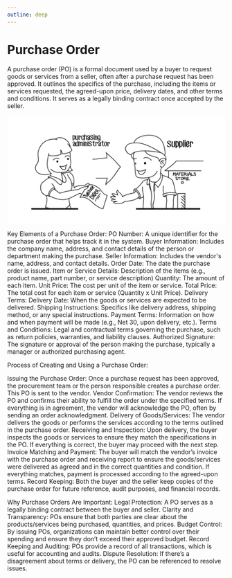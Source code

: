 ```yaml
---
outline: deep
---
```


# Purchase Order

A purchase order (PO) is a formal document used by a buyer to request goods or services from a seller, often after a purchase request has been approved. It outlines the specifics of the purchase, including the items or services requested, the agreed-upon price, delivery dates, and other terms and conditions. It serves as a legally binding contract once accepted by the seller.

![Purchase Order](./purchase-order.png)

Key Elements of a Purchase Order:
PO Number: A unique identifier for the purchase order that helps track it in the system.
Buyer Information: Includes the company name, address, and contact details of the person or department making the purchase.
Seller Information: Includes the vendor's name, address, and contact details.
Order Date: The date the purchase order is issued.
Item or Service Details:
Description of the items (e.g., product name, part number, or service description)
Quantity: The amount of each item.
Unit Price: The cost per unit of the item or service.
Total Price: The total cost for each item or service (Quantity x Unit Price).
Delivery Terms:
Delivery Date: When the goods or services are expected to be delivered.
Shipping Instructions: Specifics like delivery address, shipping method, or any special instructions.
Payment Terms: Information on how and when payment will be made (e.g., Net 30, upon delivery, etc.).
Terms and Conditions: Legal and contractual terms governing the purchase, such as return policies, warranties, and liability clauses.
Authorized Signature: The signature or approval of the person making the purchase, typically a manager or authorized purchasing agent.

Process of Creating and Using a Purchase Order:

Issuing the Purchase Order: Once a purchase request has been approved, the procurement team or the person responsible creates a purchase order. This PO is sent to the vendor.
Vendor Confirmation: The vendor reviews the PO and confirms their ability to fulfill the order under the specified terms. If everything is in agreement, the vendor will acknowledge the PO, often by sending an order acknowledgment.
Delivery of Goods/Services: The vendor delivers the goods or performs the services according to the terms outlined in the purchase order.
Receiving and Inspection: Upon delivery, the buyer inspects the goods or services to ensure they match the specifications in the PO. If everything is correct, the buyer may proceed with the next step.
Invoice Matching and Payment: The buyer will match the vendor’s invoice with the purchase order and receiving report to ensure the goods/services were delivered as agreed and in the correct quantities and condition. If everything matches, payment is processed according to the agreed-upon terms.
Record Keeping: Both the buyer and the seller keep copies of the purchase order for future reference, audit purposes, and financial records.

Why Purchase Orders Are Important:
Legal Protection: A PO serves as a legally binding contract between the buyer and seller.
Clarity and Transparency: POs ensure that both parties are clear about the products/services being purchased, quantities, and prices.
Budget Control: By issuing POs, organizations can maintain better control over their spending and ensure they don’t exceed their approved budget.
Record Keeping and Auditing: POs provide a record of all transactions, which is useful for accounting and audits.
Dispute Resolution: If there’s a disagreement about terms or delivery, the PO can be referenced to resolve issues.
